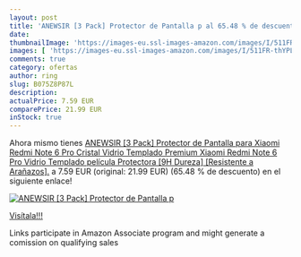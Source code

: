 ```yaml
---
layout: post
title: 'ANEWSIR [3 Pack] Protector de Pantalla p al 65.48 % de descuento'
date: 
thumbnailImage: 'https://images-eu.ssl-images-amazon.com/images/I/511FR-thYPL._SL200_.jpg'
images: [ 'https://images-eu.ssl-images-amazon.com/images/I/511FR-thYPL._SL200_.jpg' ]
comments: true
category: ofertas
author: ring
slug: B075Z8P87L
description:
actualPrice: 7.59 EUR
comparePrice: 21.99 EUR
inStock: true
---
```


Ahora mismo tienes [ANEWSIR [3 Pack] Protector de Pantalla para Xiaomi Redmi Note 6 Pro  Cristal Vidrio Templado Premium Xiaomi Redmi Note 6 Pro Vidrio Templado película Protectora [9H Dureza] [Resistente a Arañazos].](https://www.amazon.es/dp/B075Z8P87L/?tag=tolees-21) a 7.59 EUR (original: 21.99 EUR) (65.48 %  de descuento) en el siguiente enlace!

[![ANEWSIR [3 Pack] Protector de Pantalla p](https://images-eu.ssl-images-amazon.com/images/I/511FR-thYPL._SL200_.jpg)](https://www.amazon.es/dp/B075Z8P87L/?tag=tolees-21)

[Visítala!!!](https://www.amazon.es/dp/B075Z8P87L/?tag=tolees-21)

Links participate in Amazon Associate program and might generate a comission on qualifying sales
